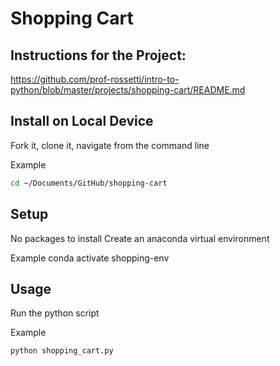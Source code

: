 # Shopping Cart

## Instructions for the Project:
https://github.com/prof-rossetti/intro-to-python/blob/master/projects/shopping-cart/README.md

## Install on Local Device
Fork it, clone it, navigate from the command line

Example
```sh
cd ~/Documents/GitHub/shopping-cart
```

## Setup
No packages to install
Create an anaconda virtual environment

Example
conda activate shopping-env


## Usage
Run the python script

Example
``` sh
python shopping_cart.py
```

